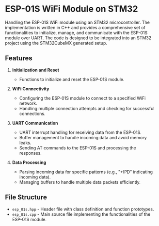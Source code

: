 # ESP-01S WiFi Module on STM32

Handling the ESP-01S WiFi module using an STM32 microcontroller. The implementation is written in C++ and provides a comprehensive set of functionalities to initialize, manage, and communicate with the ESP-01S module over UART. The code is designed to be integrated into an STM32 project using the STM32CubeMX generated setup.

## Features

1. **Initialization and Reset**
   - Functions to initialize and reset the ESP-01S module.
     
2. **WiFi Connectivity**
   - Configuring the ESP-01S module to connect to a specified WiFi network.
   - Handling multiple connection attempts and checking for successful connections.

3. **UART Communication**
   - UART interrupt handling for receiving data from the ESP-01S.
   - Buffer management to handle incoming data and avoid memory leaks.
   - Sending AT commands to the ESP-01S and processing the responses.

4. **Data Processing**
   - Parsing incoming data for specific patterns (e.g., "+IPD" indicating incoming data).
   - Managing buffers to handle multiple data packets efficiently.

## File Structure

- `esp_01s.hpp` - Header file with class definition and function prototypes.
- `esp_01s.cpp` - Main source file implementing the functionalities of the ESP-01S module.
